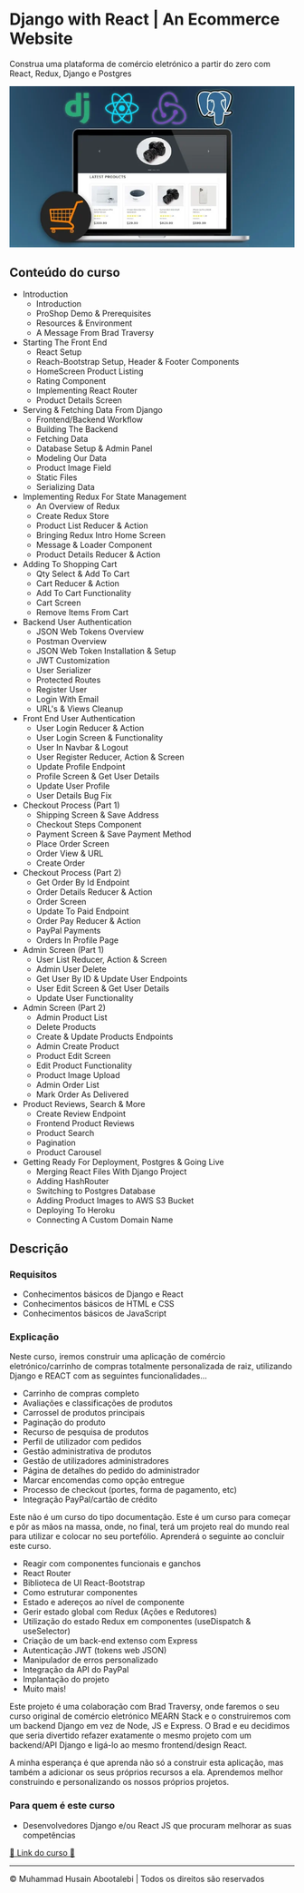 
<!-- ©©©©©©©©©©©©©©©©©©©©©©©© All Rights Are Reserved By Muhammad Husain Abootalebi ©©©©©©©©©©©©©©©©©©©©©©©©©©©©©©©©©© -->

# Django with React | An Ecommerce Website

Construa uma plataforma de comércio eletrónico a partir do zero com React, Redux, Django e Postgres

![Django For Beginners](../../assets/Courses/Course%20Covers/0%20-%202%20-%20Django%20with%20React%20An%20Ecommerce%20Website.webp)

## Conteúdo do curso

- Introduction
  - Introduction
  - ProShop Demo & Prerequisites
  - Resources & Environment
  - A Message From Brad Traversy
- Starting The Front End
  - React Setup
  - Reach-Bootstrap Setup, Header & Footer Components
  - HomeScreen Product Listing
  - Rating Component
  - Implementing React Router
  - Product Details Screen
- Serving & Fetching Data From Django
  - Frontend/Backend Workflow
  - Building The Backend
  - Fetching Data
  - Database Setup & Admin Panel
  - Modeling Our Data
  - Product Image Field
  - Static Files
  - Serializing Data
- Implementing Redux For State Management
  - An Overview of Redux
  - Create Redux Store
  - Product List Reducer & Action
  - Bringing Redux Intro Home Screen
  - Message & Loader Component
  - Product Details Reducer & Action
- Adding To Shopping Cart
  - Qty Select & Add To Cart
  - Cart Reducer & Action
  - Add To Cart Functionality
  - Cart Screen
  - Remove Items From Cart
- Backend User Authentication
  - JSON Web Tokens Overview
  - Postman Overview
  - JSON Web Token Installation & Setup
  - JWT Customization
  - User Serializer
  - Protected Routes
  - Register User
  - Login With Email
  - URL's & Views Cleanup
- Front End User Authentication
  - User Login Reducer & Action
  - User Login Screen & Functionality
  - User In Navbar & Logout
  - User Register Reducer, Action & Screen
  - Update Profile Endpoint
  - Profile Screen & Get User Details
  - Update User Profile
  - User Details Bug Fix
- Checkout Process (Part 1)
  - Shipping Screen & Save Address
  - Checkout Steps Component
  - Payment Screen & Save Payment Method
  - Place Order Screen
  - Order View & URL
  - Create Order
- Checkout Process (Part 2)
  - Get Order By Id Endpoint
  - Order Details Reducer & Action
  - Order Screen
  - Update To Paid Endpoint
  - Order Pay Reducer & Action
  - PayPal Payments
  - Orders In Profile Page
- Admin Screen (Part 1)
  - User List Reducer, Action & Screen
  - Admin User Delete
  - Get User By ID & Update User Endpoints
  - User Edit Screen & Get User Details
  - Update User Functionality
- Admin Screen (Part 2)
  - Admin Product List
  - Delete Products
  - Create & Update Products Endpoints
  - Admin Create Product
  - Product Edit Screen
  - Edit Product Functionality
  - Product Image Upload
  - Admin Order List
  - Mark Order As Delivered
- Product Reviews, Search & More
  - Create Review Endpoint
  - Frontend Product Reviews
  - Product Search
  - Pagination
  - Product Carousel
- Getting Ready For Deployment, Postgres & Going Live
  - Merging React Files With Django Project
  - Adding HashRouter
  - Switching to Postgres Database
  - Adding Product Images to AWS S3 Bucket
  - Deploying To Heroku
  - Connecting A Custom Domain Name

## Descrição

### Requisitos

- Conhecimentos básicos de Django e React
- Conhecimentos básicos de HTML e CSS
- Conhecimentos básicos de JavaScript

### Explicação

Neste curso, iremos construir uma aplicação de comércio eletrónico/carrinho de compras totalmente personalizada de raiz, utilizando Django e REACT com as seguintes funcionalidades...

- Carrinho de compras completo
- Avaliações e classificações de produtos
- Carrossel de produtos principais
- Paginação do produto
- Recurso de pesquisa de produtos
- Perfil de utilizador com pedidos
- Gestão administrativa de produtos
- Gestão de utilizadores administradores
- Página de detalhes do pedido do administrador
- Marcar encomendas como opção entregue
- Processo de checkout (portes, forma de pagamento, etc)
- Integração PayPal/cartão de crédito

Este não é um curso do tipo documentação. Este é um curso para começar e pôr as mãos na massa, onde, no final, terá um projeto real do mundo real para utilizar e colocar no seu portefólio. Aprenderá o seguinte ao concluir este curso.

- Reagir com componentes funcionais e ganchos
- React Router
- Biblioteca de UI React-Bootstrap
- Como estruturar componentes
- Estado e adereços ao nível de componente
- Gerir estado global com Redux (Ações e Redutores)
- Utilização do estado Redux em componentes (useDispatch & useSelector)
- Criação de um back-end extenso com Express
- Autenticação JWT (tokens web JSON)
- Manipulador de erros personalizado
- Integração da API do PayPal
- Implantação do projeto
- Muito mais!

Este projeto é uma colaboração com Brad Traversy, onde faremos o seu curso original de comércio eletrónico MEARN Stack e o construiremos com um backend Django em vez de Node, JS e Express. O Brad e eu decidimos que seria divertido refazer exatamente o mesmo projeto com um backend/API Django e ligá-lo ao mesmo frontend/design React.

A minha esperança é que aprenda não só a construir esta aplicação, mas também a adicionar os seus próprios recursos a ela. Aprendemos melhor construindo e personalizando os nossos próprios projetos.

### Para quem é este curso

- Desenvolvedores Django e/ou React JS que procuram melhorar as suas competências

[🔗 Link do curso 🔗](https://www.udemy.com/course/django-with-react-an-ecommerce-website/?couponCode=ST21MT121624)

---

© Muhammad Husain Abootalebi | Todos os direitos são reservados

<!-- ©©©©©©©©©©©©©©©©©©©©©©©© All Rights Are Reserved By Muhammad Husain Abootalebi ©©©©©©©©©©©©©©©©©©©©©©©©©©©©©©©©©© -->

